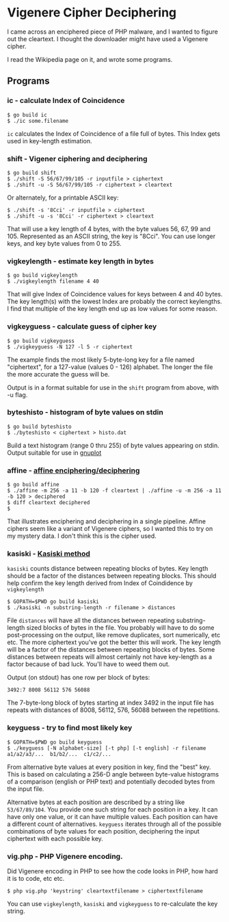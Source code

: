 # Vigenere Cipher Deciphering

I came across an enciphered piece of PHP malware, and I
wanted to figure out the cleartext. I thought the downloader
might have used a Vigenere cipher.

I read the Wikipedia page on it, and wrote some programs.

## Programs

### ic - calculate Index of Coincidence

	$ go build ic
	$ ./ic some.filename

`ic` calculates the Index of Coincidence of a file full of bytes.
This Index gets used in key-length estimation.

### shift - Vigener ciphering and deciphering

	$ go build shift
	$ ./shift -S 56/67/99/105 -r inputfile > ciphertext
    $ ./shift -u -S 56/67/99/105 -r ciphertext > cleartext

Or alternately, for a printable ASCII key:

	$ ./shift -s '8Cci' -r inputfile > ciphertext
    $ ./shift -u -s '8Cci' -r ciphertext > cleartext


That will use a key length of 4 bytes, with the byte values 56, 67, 99 and 105.
Represented as an ASCII string, the key is "8Cci". You can use longer keys, and
key byte values from 0 to 255.

### vigkeylength - estimate key length in bytes

    $ go build vigkeylength
    $ ./vigkeylength filename 4 40

That will give Index of Coincidence values for keys between 4 and 40 bytes.
The key length(s) with the lowest Index are probably the correct keylengths.
I find that multiple of the key length end up as low values for some reason.

### vigkeyguess - calculate guess of cipher key

    $ go build vigkeyguess
    $ ./vigkeyguess -N 127 -l 5 -r ciphertext

The example finds the most likely 5-byte-long key for a file named "ciphertext",
for a 127-value (values 0 - 126) alphabet.
The longer the file the more accurate the guess will be.

Output is in a format suitable for use in the `shift` program from above, with -u flag.

### byteshisto - histogram of byte values on stdin

    $ go build byteshisto
    $ ./byteshisto < ciphertext > histo.dat

Build a text histogram (range 0 thru 255) of byte values
appearing on stdin. Output suitable for use in [gnuplot](http://gnuplot.info/)

### affine - [affine enciphering/deciphering](https://en.wikipedia.org/wiki/Affine_cipher)

    $ go build affine
    $ ./affine -m 256 -a 11 -b 120 -f cleartext | ./affine -u -m 256 -a 11 -b 120 > deciphered
	$ diff cleartext deciphered
	$

That illustrates enciphering and deciphering in a single pipeline.
Affine ciphers seem like a variant of Vigenere ciphers, so I wanted this to try on my
mystery data. I don't think this is the cipher used.

### kasiski - [Kasiski method](https://en.wikipedia.org/wiki/Kasiski_examination)

`kasiski` counts distance between repeating blocks of bytes. Key length should be
a factor of the distances between repeating blocks. This should help confirm the
key length derived from Index of Coindidence by `vigkeylength`

    $ GOPATH=$PWD go build kasiski
	$ ./kasiski -n substring-length -r filename > distances

File `distances` will have all the distances between repeating substring-length sized
blocks of bytes in the file. You probably will have to do some post-processing
on the output, like remove duplicates, sort numerically, etc etc. The more ciphertext
you've got the better this will work. The key length will be a factor of the distances
between repeating blocks of bytes. Some distances between repeats will almost certainly
not have key-length as a factor because of bad luck. You'll have to weed them out.

Output (on stdout) has one row per block of bytes:

    3492:7 8008 56112 576 56088

The 7-byte-long block of bytes starting at index 3492 in the
input file has repeats with distances of 8008, 56112, 576, 56088
between the repetitions.

### keyguess - try to find most likely key

    $ GOPATH=$PWD go build keyguess
	$ ./keyguess [-N alphabet-size] [-t php] [-t english] -r filename a1/a2/a3/...  b1/b2/...  c1/c2/...

From alternative byte values at every position in key, find the "best" key.
This is based on calculating a 256-D angle between byte-value histograms of a comparison
(english or PHP text) and potentially decoded bytes from the input file.

Alternative bytes at each position are described by a string like `53/67/89/104`.
You provide one such string for each position in a key. It can have only one value, or
it can have multiple values. Each position can have a different count of alternatives.
`keyguess` iterates through all of the possible combinations of byte values for
each position, deciphering the input ciphertext with each possible key.

### vig.php - PHP Vigenere encoding.

Did Vigenere encoding in PHP to see how the code looks in PHP,
how hard it is to code, etc etc.

    $ php vig.php 'keystring' cleartextfilename > ciphertextfilename

You can use `vigkeylength`, `kasiski` and `vigkeyguess` to re-calculate
the key string.


